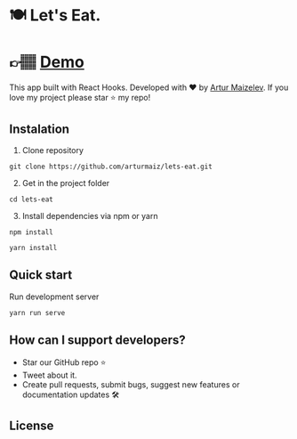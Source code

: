 # 🍽 Let's Eat.

# 👉🏽 [Demo](http://ani-raev.netlify.com/)

This app built with React Hooks. 
Developed with ❤️ by [Artur Maizelev](https://www.arturmaiz.com/). 
If you love my project please star ⭐️ my repo!

## Instalation 

1. Clone repository
```shell
git clone https://github.com/arturmaiz/lets-eat.git
```
2. Get in the project folder
```shell
cd lets-eat
```
3. Install dependencies via npm or yarn
```shell
npm install
```
```shell
yarn install
```

## Quick start
Run development server
```shell
yarn run serve
```

## How can I support developers?
- Star our GitHub repo :star:
- Tweet about it.
- Create pull requests, submit bugs, suggest new features or documentation updates 🛠

## License
